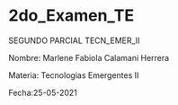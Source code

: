 # 2do_Examen_TE

SEGUNDO PARCIAL TECN_EMER_II

Nombre: Marlene Fabiola Calamani Herrera

Materia: Tecnologias Emergentes II

Fecha:25-05-2021
